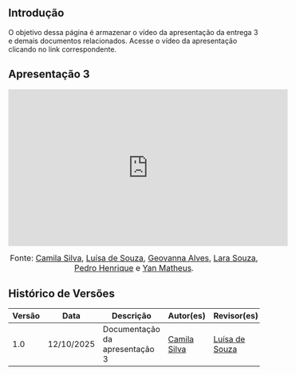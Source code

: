 ## Introdução

O objetivo dessa página é armazenar o vídeo da apresentação da entrega 3 e demais documentos relacionados. Acesse o vídeo da apresentação clicando no link correspondente.

## Apresentação 3

<iframe width="560" height="315" src="https://www.youtube.com/embed/Q15Y1bvoOxc?si=xOoiD5QBmcxJvgVY" title="YouTube video player" frameborder="0" allow="accelerometer; autoplay; clipboard-write; encrypted-media; gyroscope; picture-in-picture; web-share" referrerpolicy="strict-origin-when-cross-origin" allowfullscreen></iframe>

<font size="3"><p style="text-align: center">Fonte: [Camila Silva](https://github.com/CamilaSilvaC), [Luísa de Souza](https://github.com/luisa12ll), [Geovanna Alves](https://github.com/GeovannaUmbelino), [Lara Souza](https://github.com/mel14-hub), [Pedro Henrique](https://github.com/pedrohpsantos) e [Yan Matheus](https://github.com/Yanmatheus0812).</p></font>

## Histórico de Versões

| Versão | Data       | Descrição                    | Autor(es)                          | Revisor(es)                          |
|--------|------------|------------------------------|-----------------------------------|-------------------------------------|
| 1.0    | 12/10/2025 | Documentação da apresentação 3   | [Camila Silva](https://github.com/CamilaSilvaC) | [Luísa de Souza](https://github.com/luisa12ll) |

